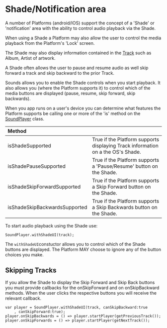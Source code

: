 # Shade/Notification area

A number of Platforms \(android/IOS\) support the concept of a 'Shade' or 'notification' area with the ability to control audio playback via the Shade.

When using a Shade a Platform may also allow the user to control the media playback from the Platform's 'Lock' screen.

The Shade may also display information contained in the [Track](../api/track.md) such as Album, Artist of artwork.

A Shade often allows the user to pause and resume audio as well skip forward a track and skip backward to the prior Track.

Sounds allows you to enable the Shade controls when you  start playback. It also allows you \(where the Platform supports it\) to control which of the media buttons are displayed \(pause, resume, skip forward, skip backwards\).

When you app runs on a user's device you can determine what features the Platform supports be calling one or more of the 'is' method on the [SoundPlayer](../api/soundplayer.md) class.

| Method |  |
| :--- | :--- |
| isShadeSupported | True if the Platform supports displaying Track information on a the OS's Shade. |
| isShadePauseSupported | True if the Platform supports a 'Pause/Resume' button on the Shade. |
| isShadeSkipForwardSupported | True if the Platform supports a Skip Forward button on the Shade. |
| isShadeSkipBackwardsSupported | True if the Platform supports a Skip Backwards button on the Shade. |

To start audio playback using the Shade use:

```text
SoundPlayer.withShadeUI(track);
```

The `withShadeUI`constuctor allows you to control which of the Shade buttons are displayed. The Platform MAY choose to ignore any of the button choices you make.

## Skipping Tracks

If you allow the Shade to display the Skip Forward and Skip Back buttons you must provide callbacks for the onSkipForward and on onSkipBackward methods.  When the user clicks the respective buttons you will receive the relevant callback.

```text
var player = SoundPlayer.withShadeUI(track, canSkipBackward:true
    , canSkipForward:true);
player.onSkipBackwards = () => player.startPlayer(getPreviousTrack());
player.onSkipForwards = () => player.startPlayer(getNextTrack());
```



